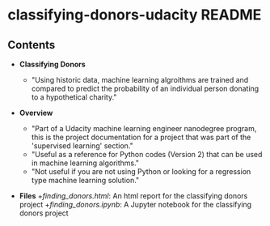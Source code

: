 # classifying-donors-udacity README

## Contents

+ **Classifying Donors**
  + "Using historic data, machine learning algroithms are trained and compared to predict the probability of an individual person donating to a hypothetical charity."
  
+ **Overview**
  + "Part of a Udacity machine learning engineer nanodegree program, this is the project documentation for a project that was part of the 'supervised learning' section."
  + "Useful as a reference for Python codes (Version 2) that can be used in machine learning algorithms."
  + "Not useful if you are not using Python or looking for a regression type machine learning solution."
  
+ **Files**
  +*finding_donors.html*: An html report for the classifying donors project
  +*finding_donors.ipynb*: A Jupyter notebook for the classifying donors project
